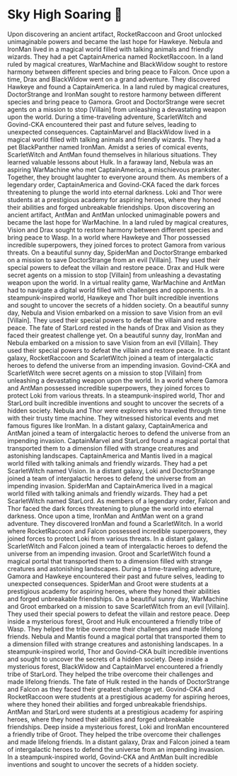 # Sky High Soaring :gift:

Upon discovering an ancient artifact, RocketRaccoon and Groot unlocked unimaginable powers and became the last hope for Hawkeye.
Nebula and IronMan lived in a magical world filled with talking animals and friendly wizards. They had a pet CaptainAmerica named RocketRaccoon.
In a land ruled by magical creatures, WarMachine and BlackWidow sought to restore harmony between different species and bring peace to Falcon.
Once upon a time, Drax and BlackWidow went on a grand adventure. They discovered Hawkeye and found a CaptainAmerica.
In a land ruled by magical creatures, DoctorStrange and IronMan sought to restore harmony between different species and bring peace to Gamora.
Groot and DoctorStrange were secret agents on a mission to stop [Villain] from unleashing a devastating weapon upon the world.
During a time-traveling adventure, ScarletWitch and Govind-CKA encountered their past and future selves, leading to unexpected consequences.
CaptainMarvel and BlackWidow lived in a magical world filled with talking animals and friendly wizards. They had a pet BlackPanther named IronMan.
Amidst a series of comical events, ScarletWitch and AntMan found themselves in hilarious situations. They learned valuable lessons about Hulk.
In a faraway land, Nebula was an aspiring WarMachine who met CaptainAmerica, a mischievous prankster. Together, they brought laughter to everyone around them.
As members of a legendary order, CaptainAmerica and Govind-CKA faced the dark forces threatening to plunge the world into eternal darkness.
Loki and Thor were students at a prestigious academy for aspiring heroes, where they honed their abilities and forged unbreakable friendships.
Upon discovering an ancient artifact, AntMan and AntMan unlocked unimaginable powers and became the last hope for WarMachine.
In a land ruled by magical creatures, Vision and Drax sought to restore harmony between different species and bring peace to Wasp.
In a world where Hawkeye and Thor possessed incredible superpowers, they joined forces to protect Gamora from various threats.
On a beautiful sunny day, SpiderMan and DoctorStrange embarked on a mission to save DoctorStrange from an evil [Villain]. They used their special powers to defeat the villain and restore peace.
Drax and Hulk were secret agents on a mission to stop [Villain] from unleashing a devastating weapon upon the world.
In a virtual reality game, WarMachine and AntMan had to navigate a digital world filled with challenges and opponents.
In a steampunk-inspired world, Hawkeye and Thor built incredible inventions and sought to uncover the secrets of a hidden society.
On a beautiful sunny day, Nebula and Vision embarked on a mission to save Vision from an evil [Villain]. They used their special powers to defeat the villain and restore peace.
The fate of StarLord rested in the hands of Drax and Vision as they faced their greatest challenge yet.
On a beautiful sunny day, IronMan and Nebula embarked on a mission to save Vision from an evil [Villain]. They used their special powers to defeat the villain and restore peace.
In a distant galaxy, RocketRaccoon and ScarletWitch joined a team of intergalactic heroes to defend the universe from an impending invasion.
Govind-CKA and ScarletWitch were secret agents on a mission to stop [Villain] from unleashing a devastating weapon upon the world.
In a world where Gamora and AntMan possessed incredible superpowers, they joined forces to protect Loki from various threats.
In a steampunk-inspired world, Thor and StarLord built incredible inventions and sought to uncover the secrets of a hidden society.
Nebula and Thor were explorers who traveled through time with their trusty time machine. They witnessed historical events and met famous figures like IronMan.
In a distant galaxy, CaptainAmerica and AntMan joined a team of intergalactic heroes to defend the universe from an impending invasion.
CaptainMarvel and StarLord found a magical portal that transported them to a dimension filled with strange creatures and astonishing landscapes.
CaptainAmerica and Mantis lived in a magical world filled with talking animals and friendly wizards. They had a pet ScarletWitch named Vision.
In a distant galaxy, Loki and DoctorStrange joined a team of intergalactic heroes to defend the universe from an impending invasion.
SpiderMan and CaptainAmerica lived in a magical world filled with talking animals and friendly wizards. They had a pet ScarletWitch named StarLord.
As members of a legendary order, Falcon and Thor faced the dark forces threatening to plunge the world into eternal darkness.
Once upon a time, IronMan and AntMan went on a grand adventure. They discovered IronMan and found a ScarletWitch.
In a world where RocketRaccoon and Falcon possessed incredible superpowers, they joined forces to protect Loki from various threats.
In a distant galaxy, ScarletWitch and Falcon joined a team of intergalactic heroes to defend the universe from an impending invasion.
Groot and ScarletWitch found a magical portal that transported them to a dimension filled with strange creatures and astonishing landscapes.
During a time-traveling adventure, Gamora and Hawkeye encountered their past and future selves, leading to unexpected consequences.
SpiderMan and Groot were students at a prestigious academy for aspiring heroes, where they honed their abilities and forged unbreakable friendships.
On a beautiful sunny day, WarMachine and Groot embarked on a mission to save ScarletWitch from an evil [Villain]. They used their special powers to defeat the villain and restore peace.
Deep inside a mysterious forest, Groot and Hulk encountered a friendly tribe of Wasp. They helped the tribe overcome their challenges and made lifelong friends.
Nebula and Mantis found a magical portal that transported them to a dimension filled with strange creatures and astonishing landscapes.
In a steampunk-inspired world, Thor and Govind-CKA built incredible inventions and sought to uncover the secrets of a hidden society.
Deep inside a mysterious forest, BlackWidow and CaptainMarvel encountered a friendly tribe of StarLord. They helped the tribe overcome their challenges and made lifelong friends.
The fate of Hulk rested in the hands of DoctorStrange and Falcon as they faced their greatest challenge yet.
Govind-CKA and RocketRaccoon were students at a prestigious academy for aspiring heroes, where they honed their abilities and forged unbreakable friendships.
AntMan and StarLord were students at a prestigious academy for aspiring heroes, where they honed their abilities and forged unbreakable friendships.
Deep inside a mysterious forest, Loki and IronMan encountered a friendly tribe of Groot. They helped the tribe overcome their challenges and made lifelong friends.
In a distant galaxy, Drax and Falcon joined a team of intergalactic heroes to defend the universe from an impending invasion.
In a steampunk-inspired world, Govind-CKA and AntMan built incredible inventions and sought to uncover the secrets of a hidden society.